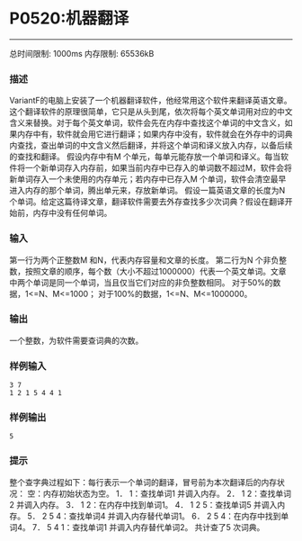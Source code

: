 # P0520:机器翻译
------

总时间限制: 1000ms 内存限制: 65536kB

### 描述

VariantF的电脑上安装了一个机器翻译软件，他经常用这个软件来翻译英语文章。这个翻译软件的原理很简单，它只是从头到尾，依次将每个英文单词用对应的中文含义来替换。对于每个英文单词，软件会先在内存中查找这个单词的中文含义，如果内存中有，软件就会用它进行翻译；如果内存中没有，软件就会在外存中的词典内查找，查出单词的中文含义然后翻译，并将这个单词和译义放入内存，以备后续的查找和翻译。
假设内存中有M 个单元，每单元能存放一个单词和译义。每当软件将一个新单词存入内存前，如果当前内存中已存入的单词数不超过M，软件会将新单词存入一个未使用的内存单元；若内存中已存入M 个单词，软件会清空最早进入内存的那个单词，腾出单元来，存放新单词。
假设一篇英语文章的长度为N 个单词。给定这篇待译文章，翻译软件需要去外存查找多少次词典？假设在翻译开始前，内存中没有任何单词。

### 输入

第一行为两个正整数M 和N，代表内存容量和文章的长度。
第二行为N 个非负整数，按照文章的顺序，每个数（大小不超过1000000）代表一个英文单词。文章中两个单词是同一个单词，当且仅当它们对应的非负整数相同。
对于50%的数据，1<=N、M<=1000；
对于100%的数据，1<=N、M<=1000000。

### 输出

一个整数，为软件需要查词典的次数。

### 样例输入

    3 7 
    1 2 1 5 4 4 1 

### 样例输出

    5

### 提示
整个查字典过程如下：每行表示一个单词的翻译，冒号前为本次翻译后的内存状况：
空：内存初始状态为空。
1． 1：查找单词1 并调入内存。
2． 1 2：查找单词2 并调入内存。
3． 1 2：在内存中找到单词1。
4． 1 2 5：查找单词5 并调入内存。
5． 2 5 4：查找单词4 并调入内存替代单词1。
6． 2 5 4：在内存中找到单词4。
7． 5 4 1：查找单词1 并调入内存替代单词2。
共计查了5 次词典。
